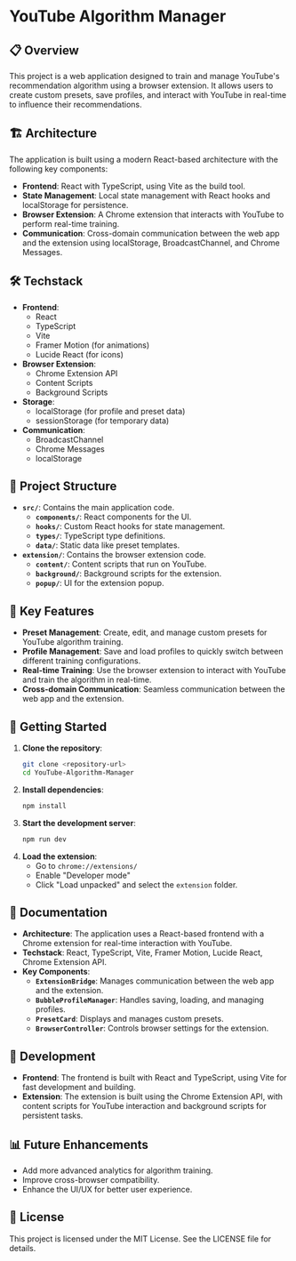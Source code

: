 # YouTube Algorithm Manager

## 📋 Overview
This project is a web application designed to train and manage YouTube's recommendation algorithm using a browser extension. It allows users to create custom presets, save profiles, and interact with YouTube in real-time to influence their recommendations.

## 🏗️ Architecture
The application is built using a modern React-based architecture with the following key components:

- **Frontend**: React with TypeScript, using Vite as the build tool.
- **State Management**: Local state management with React hooks and localStorage for persistence.
- **Browser Extension**: A Chrome extension that interacts with YouTube to perform real-time training.
- **Communication**: Cross-domain communication between the web app and the extension using localStorage, BroadcastChannel, and Chrome Messages.

## 🛠️ Techstack
- **Frontend**:
  - React
  - TypeScript
  - Vite
  - Framer Motion (for animations)
  - Lucide React (for icons)
- **Browser Extension**:
  - Chrome Extension API
  - Content Scripts
  - Background Scripts
- **Storage**:
  - localStorage (for profile and preset data)
  - sessionStorage (for temporary data)
- **Communication**:
  - BroadcastChannel
  - Chrome Messages
  - localStorage

## 📁 Project Structure
- **`src/`**: Contains the main application code.
  - **`components/`**: React components for the UI.
  - **`hooks/`**: Custom React hooks for state management.
  - **`types/`**: TypeScript type definitions.
  - **`data/`**: Static data like preset templates.
- **`extension/`**: Contains the browser extension code.
  - **`content/`**: Content scripts that run on YouTube.
  - **`background/`**: Background scripts for the extension.
  - **`popup/`**: UI for the extension popup.

## 🔄 Key Features
- **Preset Management**: Create, edit, and manage custom presets for YouTube algorithm training.
- **Profile Management**: Save and load profiles to quickly switch between different training configurations.
- **Real-time Training**: Use the browser extension to interact with YouTube and train the algorithm in real-time.
- **Cross-domain Communication**: Seamless communication between the web app and the extension.

## 🚀 Getting Started
1. **Clone the repository**:
   ```bash
   git clone <repository-url>
   cd YouTube-Algorithm-Manager
   ```
2. **Install dependencies**:
   ```bash
   npm install
   ```
3. **Start the development server**:
   ```bash
   npm run dev
   ```
4. **Load the extension**:
   - Go to `chrome://extensions/`
   - Enable "Developer mode"
   - Click "Load unpacked" and select the `extension` folder.

## 📝 Documentation
- **Architecture**: The application uses a React-based frontend with a Chrome extension for real-time interaction with YouTube.
- **Techstack**: React, TypeScript, Vite, Framer Motion, Lucide React, Chrome Extension API.
- **Key Components**:
  - **`ExtensionBridge`**: Manages communication between the web app and the extension.
  - **`BubbleProfileManager`**: Handles saving, loading, and managing profiles.
  - **`PresetCard`**: Displays and manages custom presets.
  - **`BrowserController`**: Controls browser settings for the extension.

## 🔧 Development
- **Frontend**: The frontend is built with React and TypeScript, using Vite for fast development and building.
- **Extension**: The extension is built using the Chrome Extension API, with content scripts for YouTube interaction and background scripts for persistent tasks.

## 📊 Future Enhancements
- Add more advanced analytics for algorithm training.
- Improve cross-browser compatibility.
- Enhance the UI/UX for better user experience.

## 📄 License
This project is licensed under the MIT License. See the LICENSE file for details. 